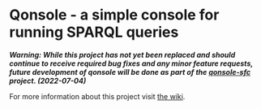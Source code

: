 # Qonsole - a simple console for running SPARQL queries

**_Warning: While this project has not yet been replaced and should continue to receive required bug fixes and any minor feature requests, future development of qonsole will be done as part of the [qonsole-sfc](https://github.com/epimorphics/qonsole-sfc) project. (2022-07-04)_**

For more information about this project visit [the wiki](https://github.com/epimorphics/qonsole/wiki).
